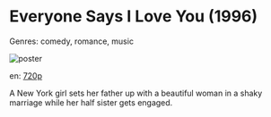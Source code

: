 # Everyone Says I Love You (1996)

Genres: comedy, romance, music

![poster](http://image.tmdb.org/t/p/w500/eCw5qDE5Jw1B9Cuzs8DJD4uwaZV.jpg)

en:
  [720p](magnet:?xt=urn:btih:AA0BDD8635F954978074BC6CDABE66E1F952DA78&tr=udp://glotorrents.pw:6969/announce&tr=udp://tracker.opentrackr.org:1337/announce&tr=udp://torrent.gresille.org:80/announce&tr=udp://tracker.openbittorrent.com:80&tr=udp://tracker.coppersurfer.tk:6969&tr=udp://tracker.leechers-paradise.org:6969&tr=udp://p4p.arenabg.ch:1337&tr=udp://tracker.internetwarriors.net:1337)
  


A New York girl sets her father up with a beautiful woman in a shaky marriage while her half sister gets engaged.